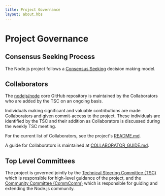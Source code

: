 ```yaml
---
title: Project Governance
layout: about.hbs
---
```

# Project Governance

## Consensus Seeking Process

The Node.js project follows a [Consensus Seeking][] decision making model.

## Collaborators

The [nodejs/node][] core GitHub repository is maintained by the Collaborators
who are added by the TSC on an ongoing basis.

Individuals making significant and valuable contributions are made
Collaborators and given commit-access to the project. These
individuals are identified by the TSC and their addition as
Collaborators is discussed during the weekly TSC meeting.

For the current list of Collaborators, see the project's [README.md][].

A guide for Collaborators is maintained at [COLLABORATOR_GUIDE.md][].

## Top Level Committees

The project is governed jointly by the [Technical Steering Committee (TSC)][]
which is responsible for high-level guidance of the project, and the
[Community Committee (CommComm)][] which is responsible for guiding and
extending the Node.js community.

[COLLABORATOR_GUIDE.md]: https://github.com/nodejs/node/blob/master/COLLABORATOR_GUIDE.md
[Community Committee (CommComm)]: https://github.com/nodejs/community-committee/blob/master/Community-Committee-Charter.md
[Consensus Seeking]: http://en.wikipedia.org/wiki/Consensus-seeking_decision-making
[README.md]: https://github.com/nodejs/node/blob/master/README.md#current-project-team-members
[Technical Steering Committee (TSC)]: https://github.com/nodejs/TSC/blob/master/TSC-Charter.md
[nodejs/node]: https://github.com/nodejs/node
